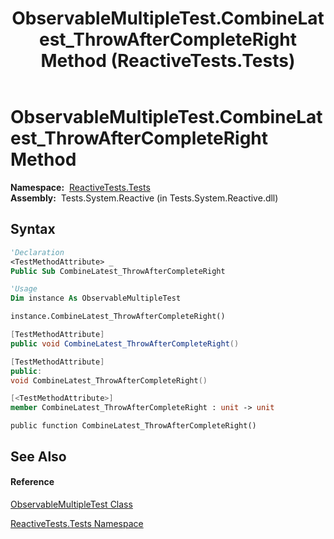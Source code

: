 ﻿---
title: ObservableMultipleTest.CombineLatest_ThrowAfterCompleteRight Method  (ReactiveTests.Tests)
TOCTitle: CombineLatest_ThrowAfterCompleteRight Method
ms:assetid: M:ReactiveTests.Tests.ObservableMultipleTest.CombineLatest_ThrowAfterCompleteRight
ms:mtpsurl: https://msdn.microsoft.com/en-us/library/reactivetests.tests.observablemultipletest.combinelatest_throwaftercompleteright(v=VS.103)
ms:contentKeyID: 36619122
ms.date: 06/28/2011
mtps_version: v=VS.103
f1_keywords:
- ReactiveTests.Tests.ObservableMultipleTest.CombineLatest_ThrowAfterCompleteRight
dev_langs:
- CSharp
- JScript
- VB
- FSharp
- c++
---

# ObservableMultipleTest.CombineLatest\_ThrowAfterCompleteRight Method

**Namespace:**  [ReactiveTests.Tests](hh289046\(v=vs.103\).md)  
**Assembly:**  Tests.System.Reactive (in Tests.System.Reactive.dll)

## Syntax

``` vb
'Declaration
<TestMethodAttribute> _
Public Sub CombineLatest_ThrowAfterCompleteRight
```

``` vb
'Usage
Dim instance As ObservableMultipleTest

instance.CombineLatest_ThrowAfterCompleteRight()
```

``` csharp
[TestMethodAttribute]
public void CombineLatest_ThrowAfterCompleteRight()
```

``` c++
[TestMethodAttribute]
public:
void CombineLatest_ThrowAfterCompleteRight()
```

``` fsharp
[<TestMethodAttribute>]
member CombineLatest_ThrowAfterCompleteRight : unit -> unit 
```

``` jscript
public function CombineLatest_ThrowAfterCompleteRight()
```

## See Also

#### Reference

[ObservableMultipleTest Class](hh303586\(v=vs.103\).md)

[ReactiveTests.Tests Namespace](hh289046\(v=vs.103\).md)

